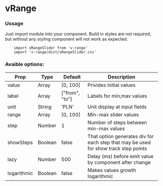 # vRange

### Ussage

Just import module into your component.
Build in styles are not required, but without any styling component will not work as expected.

```
    import vRangeSlider from 'v-range'
    import 'v-range/dist/vRangeSlider.css'

```

### Avaible options: 

| Prop | Type | Default | Description |
| ---- | ---- | ---- | ---- |
| value | Array | [0, 100] | Privides initial values |
| label | Array | ["from", "to"] | Labels for min,max values |
| unit | String | 'PLN' | Unit display at input fields |
| range | Array | [0, 100] | Min-max slider values |
| step | Number | 1 | Number of steps between min-max values |
| showSteps | Boolean | false | That option generates div for each step that may be used for show track step points |
| lazy | Number | 500 | Delay (ms) before emit value by component after change |
| logarithmic | Boolean | false| Makes values growth logarithmic |